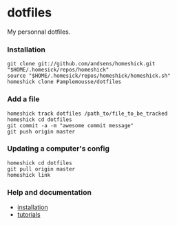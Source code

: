 dotfiles
========

My personnal dotfiles.


### Installation

    git clone git://github.com/andsens/homeshick.git "$HOME/.homesick/repos/homeshick"
    source "$HOME/.homesick/repos/homeshick/homeshick.sh"
    homeshick clone Pamplemousse/dotfiles


### Add a file

    homeshick track dotfiles /path_to/file_to_be_tracked
    homeshick cd dotfiles
    git commit -a -m "awesome commit message"
    git push origin master


### Updating a computer's config

    homeshick cd dotfiles
    git pull origin master
    homeshick link


### Help and documentation

  - [installation](https://github.com/andsens/homeshick/wiki/Installation)
  - [tutorials](https://github.com/andsens/homeshick/wiki/Tutorials)
